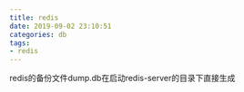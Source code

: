 ```yaml
---
title: redis
date: 2019-09-02 23:10:51
categories: db
tags:
- redis
---
```


redis的备份文件dump.db在启动redis-server的目录下直接生成

